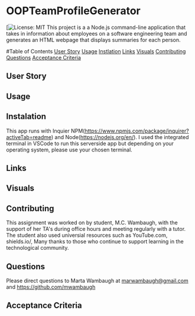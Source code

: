 # OOPTeamProfileGenerator
[![License: MIT](https://img.shields.io/badge/license-MIT-blue.svg)
This project is a  a Node.js command-line application that takes in information about employees on a software engineering team and generates an HTML webpage that displays summaries for each person.

#Table of Contents 
[User Story](#User-Story)
[Usage](#Usage)
[Instlation](#Instalation)
[Links](#Links)
[Visuals](#visuals)
[Contributing](#contributing)
[Questions](#questions)
[Acceptance Criteria](#acceptance-criteria)


## User Story 

## Usage 

## Instalation 
This app runs with Inquier NPM(https://www.npmjs.com/package/inquirer?activeTab=readme) and Node(https://nodejs.org/en/). I used the integrated terminal in VSCode to run this serverside app but depending on your operating system, please use your chosen terminal.  
 
## Links  

## Visuals 

## Contributing 
This assignment was worked on by student, M.C. Wambaugh, with the support of her TA's during office hours and meeting regularly with a tutor. The student also used universial resources such as  YouTube.com, shields.io/,  Many thanks to those who continue to support learning in the technological community.

## Questions 
Please direct questions to Marta Wambaugh at marwambaugh@gmail.com and https://github.com/mwambaugh 

## Acceptance Criteria 
